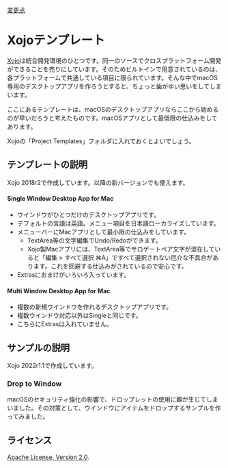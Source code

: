 [変更点](./Changes.md)

# Xojoテンプレート

[Xojo](https://www.xojo.com/)は統合開発環境のひとつです。同一のソースでクロスプラットフォーム開発ができることを売りにしています。そのためビルトインで用意されているのは、各プラットフォームで共通している項目に限られています。そんな中でmacOS専用のデスクトップアプリを作ろうとすると、ちょっと歯がゆい思いをしてしまいます。

ここにあるテンプレートは、macOSのデスクトップアプリならここから始めるのが早いだろうと考えたものです。macOSアプリとして最低限の仕込みをしてあります。

Xojoの「Project Templates」フォルダに入れておくとよいでしょう。


## テンプレートの説明

Xojo 2018r2で作成しています。以降の新バージョンでも使えます。

#### Single Window Desktop App for Mac
* ウインドウがひとつだけのデスクトップアプリです。
* デフォルトの言語は英語。メニュー項目を日本語ローカライズしています。
* メニューバーにMacアプリとして最小限の仕込みをしています。
    * TextArea等の文字編集でUndo/Redoができます。
    * Xojo製Macアプリには、TextArea等でサロゲートペア文字が混在していると「編集 > すべて選択 ⌘A」ですべて選択されない厄介な不具合があります。これを回避する仕込みがされているので安心です。
* Extrasにおまけがいろいろ入っています。

#### Multi Window Desktop App for Mac
* 複数の新規ウインドウを作れるデスクトップアプリです。
* 複数ウインドウ対応以外はSingleと同じです。
* こちらにExtrasは入れていません。

## サンプルの説明

Xojo 2022r1.1で作成しています。

### Drop to Window
macOSのセキュリティ強化の影響で、ドロップレットの使用に難が生じてしまいました。その対策として、ウインドウにアイテムをドロップするサンプルを作ってみました。

## ライセンス

 [Apache License, Version 2.0](http://www.apache.org/licenses/LICENSE-2.0).
